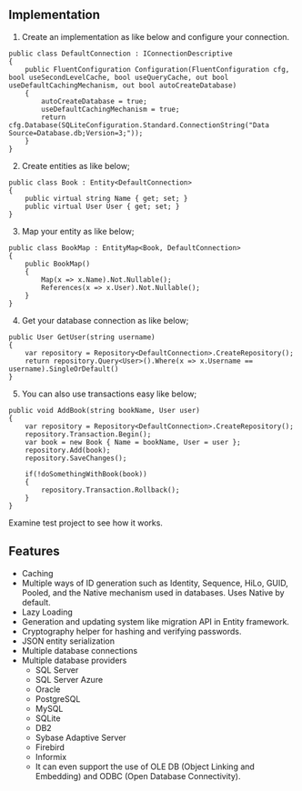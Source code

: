 ## Implementation
 1. Create an implementation as like below and configure your connection.
```
public class DefaultConnection : IConnectionDescriptive
{
    public FluentConfiguration Configuration(FluentConfiguration cfg, bool useSecondLevelCache, bool useQueryCache, out bool useDefaultCachingMechanism, out bool autoCreateDatabase)
    {
        autoCreateDatabase = true;
        useDefaultCachingMechanism = true;
        return cfg.Database(SQLiteConfiguration.Standard.ConnectionString("Data Source=Database.db;Version=3;"));
    }
}
```
 2. Create entities as like below;
```
public class Book : Entity<DefaultConnection>
{
    public virtual string Name { get; set; }
    public virtual User User { get; set; }
}
```
 3. Map your entity as like below;
```
public class BookMap : EntityMap<Book, DefaultConnection>
{
    public BookMap()
    {
        Map(x => x.Name).Not.Nullable();
        References(x => x.User).Not.Nullable();
    }
}
```
 4. Get your database connection as like below;
```
public User GetUser(string username)
{
    var repository = Repository<DefaultConnection>.CreateRepository();
    return repository.Query<User>().Where(x => x.Username == username).SingleOrDefault()
}
```
 5. You can also use transactions easy like below;
```
public void AddBook(string bookName, User user)
{
    var repository = Repository<DefaultConnection>.CreateRepository();
    repository.Transaction.Begin();
    var book = new Book { Name = bookName, User = user };
    repository.Add(book);
    repository.SaveChanges();
    
    if(!doSomethingWithBook(book))
    {
        repository.Transaction.Rollback();
    }
}
```

Examine test project to see how it works.

## Features
- Caching
- Multiple ways of ID generation such as Identity, Sequence, HiLo, GUID, Pooled, and the Native mechanism used in databases. Uses Native by default.
- Lazy Loading
- Generation and updating system like migration API in Entity framework.
- Cryptography helper for hashing and verifying passwords.
- JSON entity serialization
-  Multiple database connections
 - Multiple database providers
   - SQL Server
   - SQL Server Azure
   - Oracle
   - PostgreSQL
   - MySQL
   - SQLite
   - DB2
   - Sybase Adaptive Server
   - Firebird
   - Informix
   - It can even support the use of OLE DB (Object Linking and Embedding) and ODBC (Open Database Connectivity). 
